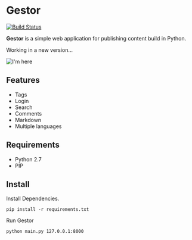 # Gestor

[![Build Status](https://travis-ci.org/faustinoaq/gestor.png?branch=master)](https://travis-ci.org/faustinoaq/gestor)

**Gestor** is a simple web application for publishing content build in Python.

Working in a new version...

![I'm here](https://raw.github.com/faustinoaq/gestor/master/static/img/logo.png "Gestor logo")

## Features

- Tags
- Login
- Search
- Comments
- Markdown
- Multiple languages

## Requirements

- Python 2.7
- PIP

## Install

Install Dependencies.

```
pip install -r requirements.txt
```

Run Gestor

```
python main.py 127.0.0.1:8000
```
